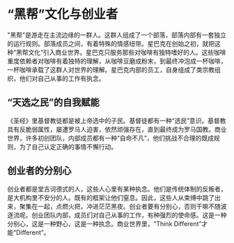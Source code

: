 # “黑帮”文化与创业者

"黑帮"是游走在主流边缘的一群人。这群人组成了一个部落，部落内部有一套独立的运行规则。部落成员之间，有着特殊的情感纽带。星巴克在创始之初，就把这种“黑帮文化”引入商业世界。星巴克只服务那些对咖啡有独特嗜好的人。这些咖啡重度依赖者对咖啡有着独特的理解，从咖啡豆磨成粉末，到最终冲泡成一杯咖啡，一杯咖啡承载了这群人对世界的理解。星巴克内部的员工，自身组成了类宗教组织，他们对自己从事的工作有执念。

## “天选之民”的自我赋能

《圣经》里基督教徒都是被上帝选中的子民。基督徒都有一种“选民”意识。基督教具有反脆弱属性，屡遭罗马人迫害，依然顽强存在，直到最终成为罗马国教。商业世界，许多初创团队，内部成员都有一种“自命不凡”，他们挑战不合理的既成规则，为了自己认定正确的事情不懈行动。

## 创业者的分别心

创业者都是堂吉诃德式的人，这些人心里有某种执念。他们是传统体制的反叛者，是大机构里不安分的人。既有的框架让他们窒息。因此，这些人从束缚中跳了出来，聚集在一起，点燃火把，冲进茫茫黑夜。创业者要有分别心，否则干嘛不随波逐流呢。创业团队内部，成员们对自己从事的工作，有种强烈的使命感。这是一种分别心，这是一种野心，这是一种执念。商业世界里，“Think Different”才能“Different”。
